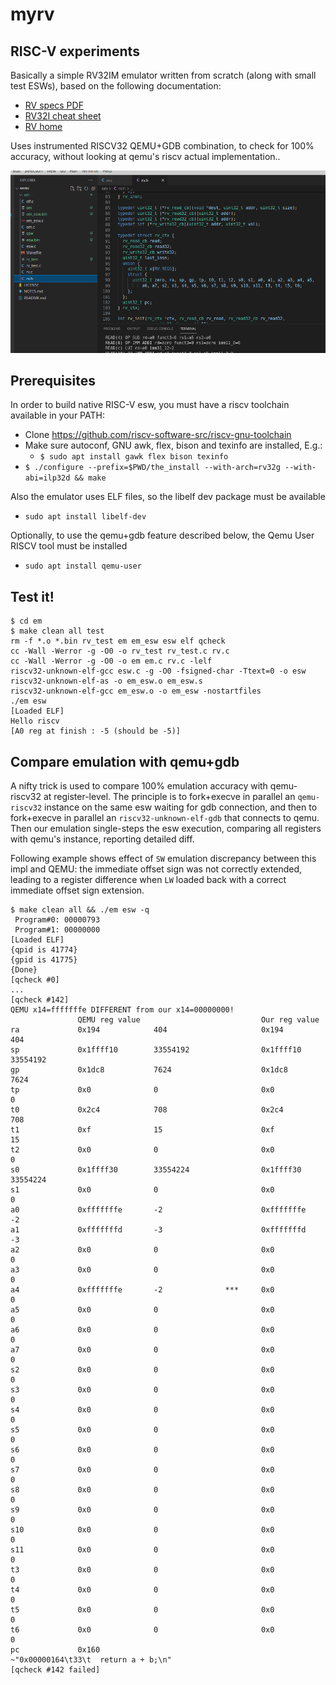 # myrv

## RISC-V experiments
Basically a simple RV32IM emulator written from scratch (along with small test ESWs), based on the following documentation:
- [RV specs PDF](https://github.com/riscv/riscv-isa-manual/releases/download/Ratified-IMAFDQC/riscv-spec-20191213.pdf)
- [RV32I cheat sheet](https://metalcode.eu/2019-12-06-rv32i.html)
- [RV home](https://riscv.org/technical/specifications/)

Uses instrumented RISCV32 QEMU+GDB combination, to check for 100% accuracy, without looking at qemu's riscv actual implementation..

![myrv screenshot](myrv.png)

## Prerequisites
In order to build native RISC-V esw, you must have a riscv toolchain available in your PATH:
- Clone https://github.com/riscv-software-src/riscv-gnu-toolchain
- Make sure autoconf, GNU awk, flex, bison and texinfo are installed, E.g.:
  - `$ sudo apt install gawk flex bison texinfo`
- `$ ./configure --prefix=$PWD/the_install --with-arch=rv32g --with-abi=ilp32d && make`

Also the emulator uses ELF files, so the libelf dev package must be available
- `sudo apt install libelf-dev`

Optionally, to use the qemu+gdb feature described below, the Qemu User RISCV tool must be installed
- `sudo apt install qemu-user`

## Test it!
```
$ cd em
$ make clean all test
rm -f *.o *.bin rv_test em em_esw esw elf qcheck
cc -Wall -Werror -g -O0 -o rv_test rv_test.c rv.c
cc -Wall -Werror -g -O0 -o em em.c rv.c -lelf
riscv32-unknown-elf-gcc esw.c -g -O0 -fsigned-char -Ttext=0 -o esw
riscv32-unknown-elf-as -o em_esw.o em_esw.s
riscv32-unknown-elf-gcc em_esw.o -o em_esw -nostartfiles
./em esw 
[Loaded ELF]
Hello riscv
[A0 reg at finish : -5 (should be -5)]
```
## Compare emulation with qemu+gdb
A nifty trick is used to compare 100% emulation accuracy with qemu-riscv32 at register-level.
The principle is to fork+execve in parallel an `qemu-riscv32` instance on the same esw waiting for gdb connection,
and then to fork+execve in parallel an `riscv32-unknown-elf-gdb` that connects to qemu.
Then our emulation single-steps the esw execution, comparing all registers with qemu's instance, reporting detailed diff.

Following example shows effect of `SW` emulation discrepancy between this impl and QEMU: the immediate offset sign was not correctly extended, leading to a register difference when `LW` loaded back with a correct immediate offset sign extension.
```
$ make clean all && ./em esw -q
 Program#0: 00000793
 Program#1: 00000000
[Loaded ELF]
{qpid is 41774}
{gpid is 41775}
{Done}
[qcheck #0]
...
[qcheck #142]
QEMU x14=fffffffe DIFFERENT from our x14=00000000!
               QEMU reg value                           Our reg value  
ra             0x194            404                     0x194           404     
sp             0x1ffff10        33554192                0x1ffff10       33554192
gp             0x1dc8           7624                    0x1dc8          7624    
tp             0x0              0                       0x0             0       
t0             0x2c4            708                     0x2c4           708     
t1             0xf              15                      0xf             15      
t2             0x0              0                       0x0             0       
s0             0x1ffff30        33554224                0x1ffff30       33554224
s1             0x0              0                       0x0             0       
a0             0xfffffffe       -2                      0xfffffffe      -2      
a1             0xfffffffd       -3                      0xfffffffd      -3      
a2             0x0              0                       0x0             0       
a3             0x0              0                       0x0             0       
a4             0xfffffffe       -2              ***     0x0             0       
a5             0x0              0                       0x0             0       
a6             0x0              0                       0x0             0       
a7             0x0              0                       0x0             0       
s2             0x0              0                       0x0             0       
s3             0x0              0                       0x0             0       
s4             0x0              0                       0x0             0       
s5             0x0              0                       0x0             0       
s6             0x0              0                       0x0             0       
s7             0x0              0                       0x0             0       
s8             0x0              0                       0x0             0       
s9             0x0              0                       0x0             0       
s10            0x0              0                       0x0             0       
s11            0x0              0                       0x0             0       
t3             0x0              0                       0x0             0       
t4             0x0              0                       0x0             0       
t5             0x0              0                       0x0             0       
t6             0x0              0                       0x0             0       
pc             0x160     
~"0x00000164\t33\t  return a + b;\n"
[qcheck #142 failed]
```
